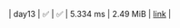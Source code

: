 |    day13 | :white_check_mark: | :white_check_mark: |  5.334 ms |      2.49 MiB |  [link](https://github.com/jake484/adventofcode/blob/master/2023/day13.jl)  |
